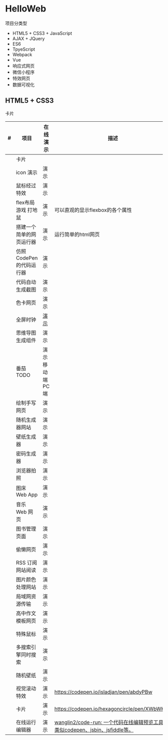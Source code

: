 # HelloWeb

项目分类型

- HTML5 + CSS3 + JavaScript 
- AJAX + JQuery 
- ES6
- TpyeScript
- Webpack
- Vue
- 响应式网页
- 微信小程序
- 特效网页
- 数据可视化

## HTML5 + CSS3

卡片



| #    | 项目                     | 在线演示                                                     | 描述                            |
| ---- | ------------------------ | ------------------------------------------------------------ | ------------------------------- |
|  | 卡片 |  |  |
|      | icon 演示                | 演示 |                                 |
|      | 鼠标经过特效             | 演示 |                                 |
|      | flex布局游戏 打地鼠      | 演示 | 可以直观的显示flexbox的各个属性 |
|      | 搭建一个简单的网页运行器 | 演示 | 运行简单的html网页              |
|      | 仿照CodePen的代码运行器  | 演示 |                                 |
|      | 代码自动生成截图         | 演示 |                                 |
| | 色卡网页 | 演示 | |
|    | 全屏时钟                 | [演示](https://heweiliang88.github.io/HelloWeb/fullcLock.html) |                                 |
|    | 思维导图生成组件         | 演示                                                         |                                 |
|    | 番茄TODO                 | 演示 移动端 PC端                                             |                                 |
|    | 绘制手写网页             | 演示                                                         |                                 |
|    | 随机生成器网站           | 演示                                                         |                                 |
|    | 壁纸生成器               | 演示                                                         |                                 |
|    | 密码生成器               | 演示                                                         |                                 |
|    | 浏览器拍照               | 演示                                                         |                                 |
|    | 图床 Web App             | 演示                                                         |                                 |
|    | 音乐 Web 网页            | 演示                                                         |                                 |
|    | 图书管理页面             | 演示                                                         |                                 |
|    | 偷懒网页                 | 演示                                                         |                                 |
|    | RSS 订阅网站阅读         | 演示                                                         |                                 |
|    | 图片颜色处理网站         | 演示                                                         |                                 |
|    | 局域网资源传输           | 演示                                                         |                                 |
|    | 高中作文模板网页         | 演示                                                         |                                 |
|    | 特殊鼠标                 | 演示                                                         |                                 |
|    | 多搜索引擎同时搜索       | 演示                                                         |                                 |
|    | 随机壁纸                 | 演示                                                         |                                 |
|      | 视觉滚动特效             | 演示                  | https://codepen.io/isladjan/pen/abdyPBw |
|    | 卡片                     | 演示               | https://codepen.io/hexagoncircle/pen/XWbWKwL |
|| 在线运行编辑器 | 演示         | [wanglin2/code-run: 一个代码在线编辑预览工具，类似codepen、jsbin、jsfiddle等。](https://github.com/wanglin2/code-run) |









